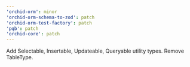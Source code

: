 ```yaml
---
'orchid-orm': minor
'orchid-orm-schema-to-zod': patch
'orchid-orm-test-factory': patch
'pqb': patch
'orchid-core': patch
---
```


Add Selectable, Insertable, Updateable, Queryable utility types. Remove TableType.
